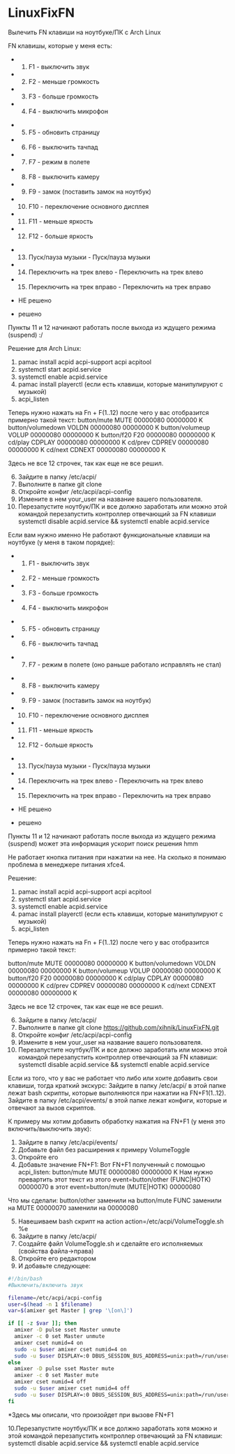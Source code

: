 # LinuxFixFN
Вылечить FN клавиши на ноутбуке/ПК с Arch Linux

FN клавишы, которые у меня есть:
+ 1. F1 - выключить звук
+ 2. F2 - меньше громкость
+ 3. F3 - больше громкость
+ 4. F4 - выключить микрофон
- 5. F5 - обновить страницу
- 6. F6 - выключить тачпад
- 7. F7 - режим в полете
- 8. F8 - выключить камеру
- 9. F9 - замок (поставить замок на ноутбук)
- 10. F10 - переключение основного дисплея
- 11. F11 - меньше яркость
- 12. F12 - больше яркость
+ 13. Пуск/пауза музыки - Пуск/пауза музыки
+ 14. Переключить на трек влево - Переключить на трек влево 
+ 15. Переключить на трек вправо - Переключить на трек вправо 

- НЕ решено
+ решено

Пункты 11 и 12 начинают работать после выхода из ждущего режима (suspend) :/

Решение для Arch Linux:
1. pamac install acpid acpi-support acpi acpitool
2. systemctl start acpid.service
3. systemctl enable acpid.service
4. pamac install playerctl (если есть клавиши, которые манипулируют с музыкой)
5. acpi_listen

Теперь нужно нажать на Fn + F(1..12) после чего у вас отобразится примерно такой текст:
button/mute MUTE 00000080 00000000 K
button/volumedown VOLDN 00000080 00000000 K
button/volumeup VOLUP 00000080 00000000 K
button/f20 F20 00000080 00000000 K
cd/play CDPLAY 00000080 00000000 K
cd/prev CDPREV 00000080 00000000 K
cd/next CDNEXT 00000080 00000000 K

Здесь не все 12 строчек, так как еще не все решил.

6. Зайдите в папку  /etc/acpi/
7. Выполните в папке git clone 
8. Откройте конфиг /etc/acpi/acpi-config
9. Измените в нем your_user на название вашего пользователя.
10. Перезапустите ноутбук/ПК и все должно заработать или можно этой командой перезапустить контроллер отвечающий за FN клавиши systemctl disable acpid.service && systemctl enable acpid.service



Если вам нужно именно Не работают функциональные клавиши на ноутбуке (у меня в таком порядке):
+ 1. F1 - выключить звук
+ 2. F2 - меньше громкость
+ 3. F3 - больше громкость
+ 4. F4 - выключить микрофон
- 5. F5 - обновить страницу
- 6. F6 - выключить тачпад
+ 7. F7 - режим в полете (оно раньше работало исправлять не стал)
- 8. F8 - выключить камеру
- 9. F9 - замок (поставить замок на ноутбук)
- 10. F10 - переключение основного дисплея
- 11. F11 - меньше яркость
- 12. F12 - больше яркость
+ 13. Пуск/пауза музыки - Пуск/пауза музыки
+ 14. Переключить на трек влево - Переключить на трек влево
+ 15. Переключить на трек вправо - Переключить на трек вправо

- НЕ решено
+ решено

Пункты 11 и 12 начинают работать после выхода из ждущего режима (suspend) может эта информация ускорит поиск решения hmm

Не работает кнопка питания при нажатии на нее. На сколько я понимаю проблема в менеджере питания xfce4.


Решение:
1. pamac install acpid acpi-support acpi acpitool
2. systemctl start acpid.service
3. systemctl enable acpid.service
4. pamac install playerctl (если есть клавиши, которые манипулируют с музыкой)
5. acpi_listen

Теперь нужно нажать на Fn + F(1..12) после чего у вас отобразится примерно такой текст:

button/mute MUTE 00000080 00000000 K
button/volumedown VOLDN 00000080 00000000 K
button/volumeup VOLUP 00000080 00000000 K
button/f20 F20 00000080 00000000 K
cd/play CDPLAY 00000080 00000000 K
cd/prev CDPREV 00000080 00000000 K
cd/next CDNEXT 00000080 00000000 K

Здесь не все 12 строчек, так как еще не все решил.

6. Зайдите в папку  /etc/acpi/
7. Выполните в папке git clone https://github.com/xihnik/LinuxFixFN.git
8. Откройте конфиг /etc/acpi/acpi-config
9. Измените в нем your_user на название вашего пользователя.
10. Перезапустите ноутбук/ПК и все должно заработать или можно этой командой перезапустить контроллер отвечающий за FN клавиши: systemctl disable acpid.service && systemctl enable acpid.service

Если из того, что у вас не работает что либо или хоите добавить свои клавиши, тогда краткий экскурс:
Зайдите в папку  /etc/acpi/ в этой папке лежат bash скрипты, которые выполняются при нажатии на FN+F1(1..12). Зайдите в папку /etc/acpi/events/ в этой папке лежат конфиги, которые и отвечают за вызов скриптов.

К примеру мы хотим добавить обработку нажатия на FN+F1 (у меня это включить/выключить звук):
1. Зайдите в папку /etc/acpi/events/
2. Добавьте файл без расширения к примеру VolumeToggle
3. Откройте его
4. Добавьте значение FN+F1:
Вот FN+F1 полученный с помощью acpi_listen: button/mute MUTE 00000080 00000000 K
Нам нужно превартить этот текст из этого event=button/other (FUNC|HOTK) 00000070 в этот event=button/mute (MUTE|HOTK) 00000080

Что мы сделали:
button/other заменили на button/mute
FUNC заменили на MUTE
00000070 заменили на 00000080

5. Навешиваем bash скрипт на action
action=/etc/acpi/VolumeToggle.sh %e
6. Зайдите в папку /etc/acpi/
7. Создайте файл VolumeToggle.sh и сделайте его исполняемых (свойства файла->права)
8. Откройте его редактором
9. И добавьте следующее:

```bash
#!/bin/bash
#Выключить/включить звук

filename=/etc/acpi/acpi-config
user=$(head -n 1 $filename)
var=$(amixer get Master | grep '\[on\]')

if [[ -z $var ]]; then
  amixer -D pulse sset Master unmute
  amixer -c 0 set Master unmute
  amixer cset numid=4 on
  sudo -u $user amixer cset numid=4 on
  sudo -u $user DISPLAY=:0 DBUS_SESSION_BUS_ADDRESS=unix:path=/run/user/1000/bus notify-send "Звук включен"
else
  amixer -D pulse sset Master mute
  amixer -c 0 set Master mute
  amixer cset numid=4 off
  sudo -u $user amixer cset numid=4 off
  sudo -u $user DISPLAY=:0 DBUS_SESSION_BUS_ADDRESS=unix:path=/run/user/1000/bus notify-send "Звук выключен"
fi
```

*Здесь мы описали, что произойдет при вызове FN+F1

10.Перезапустите ноутбук/ПК и все должно заработать хотя можно и этой командой перезапустить контроллер отвечающий за FN клавиши: systemctl disable acpid.service && systemctl enable acpid.service

